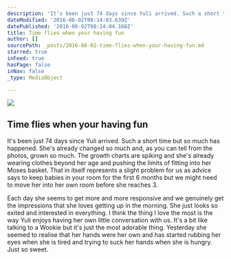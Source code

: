 ```yaml
---
description: 'It’s been just 74 days since Yuli arrived. Such a short time but so much has happened. She’s already changed so much and, as you can tell from the photos, grown so much. The growth charts are spiking and she’s already wearing clothes beyond her age and pushing the limits of fitting into her Moses basket. That in itself represents a slight problem for us as advice says to keep babies in your room for the first 6 months but we might need to move her into her own room before she reaches 3.'
dateModified: '2016-06-02T08:14:03.639Z'
datePublished: '2016-06-02T08:14:04.168Z'
title: Time flies when your having fun
author: []
sourcePath: _posts/2016-06-02-time-flies-when-your-having-fun.md
starred: true
inFeed: true
hasPage: false
inNav: false
_type: MediaObject

---
```

<article style=""><img src="https://the-grid-user-content.s3-us-west-2.amazonaws.com/5bab5128-3107-4f11-813c-1f384a662cdb.jpg" /><h1>Time flies when your having fun</h1></article>

It's been just 74 days since Yuli arrived. Such a short time but so much has happened. She's already changed so much and, as you can tell from the photos, grown so much. The growth charts are spiking and she's already wearing clothes beyond her age and pushing the limits of fitting into her Moses basket. That in itself represents a slight problem for us as advice says to keep babies in your room for the first 6 months but we might need to move her into her own room before she reaches 3\.

Each day she seems to get more and more responsive and we genuinely get the impressions that she loves getting up in the morning. She just looks so exited and interested in everything. I think the thing I love the most is the way Yuli enjoys having her own little conversation with us. It's a bit like talking to a Wookie but it's just the most adorable thing. Yesterday she seemed to realise that her hands were her own and has started rubbing her eyes when she is tired and trying to suck her hands when she is hungry. Just so sweet.